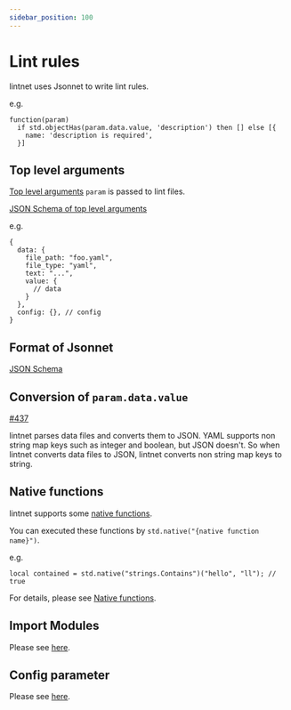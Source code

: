 ```yaml
---
sidebar_position: 100
---
```


# Lint rules

lintnet uses Jsonnet to write lint rules.

e.g.

```jsonnet
function(param)
  if std.objectHas(param.data.value, 'description') then [] else [{
    name: 'description is required',
  }]
```

## Top level arguments

[Top level arguments](https://jsonnet.org/ref/language.html#top-level-arguments-tlas) `param` is passed to lint files.

[JSON Schema of top level arguments](https://github.com/lintnet/lintnet/blob/main/json-schema/lint-top-level-argument.json)

e.g.

```json5
{
  data: {
    file_path: "foo.yaml",
    file_type: "yaml",
    text: "...",
    value: {
      // data
    }
  },
  config: {}, // config
}
```

## Format of Jsonnet

[JSON Schema](https://github.com/lintnet/lintnet/blob/main/json-schema/lint-result.json)

## Conversion of `param.data.value`

[#437](https://github.com/lintnet/lintnet/pull/437)

lintnet parses data files and converts them to JSON.
YAML supports non string map keys such as integer and boolean, but JSON doesn't.
So when lintnet converts data files to JSON, lintnet converts non string map keys to string.

## Native functions

lintnet supports some [native functions](https://pkg.go.dev/github.com/google/go-jsonnet#NativeFunction).

You can executed these functions by `std.native("{native function name}")`.

e.g.

```jsonnet
local contained = std.native("strings.Contains")("hello", "ll"); // true
```

For details, please see [Native functions](native-function.md).

## Import Modules

Please see [here](../module.md#2-imported-module).

## Config parameter

Please see [here](../config.md).
